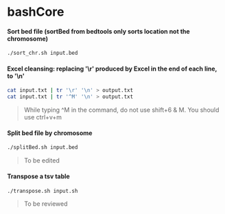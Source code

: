 # bashCore


#### Sort bed file (sortBed from bedtools only sorts location not the chromosome)
```bash
./sort_chr.sh input.bed
```

#### Excel cleansing: replacing '\r' produced by Excel in the end of each line, to '\n'
```bash
cat input.txt | tr '\r' '\n' > output.txt
cat input.txt | tr '^M' '\n' > output.txt
```
> While typing ^M in the command, do not use shift+6 & M. You should use ctrl+v+m

#### Split bed file by chromosome
```bash
./splitBed.sh input.bed
```
> To be edited

#### Transpose a tsv table
```bash
./transpose.sh input.sh
```
> To be reviewed
